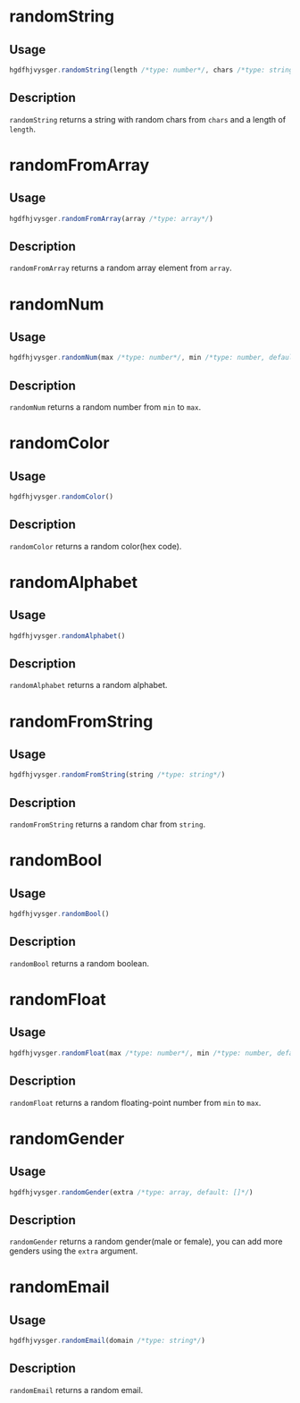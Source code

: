 # randomString

## Usage

```js
hgdfhjvysger.randomString(length /*type: number*/, chars /*type: string*/)
```

## Description

`randomString` returns a string with random chars from `chars` and a length of `length`.

# randomFromArray

## Usage

```js
hgdfhjvysger.randomFromArray(array /*type: array*/)
```

## Description

`randomFromArray` returns a random array element from `array`.

# randomNum

## Usage

```js
hgdfhjvysger.randomNum(max /*type: number*/, min /*type: number, default: 0*/)
```

## Description

`randomNum` returns a random number from `min` to `max`.

# randomColor

## Usage

```js
hgdfhjvysger.randomColor()
```

## Description

`randomColor` returns a random color(hex code).

# randomAlphabet

## Usage

```js
hgdfhjvysger.randomAlphabet()
```

## Description

`randomAlphabet` returns a random alphabet.

# randomFromString

## Usage

```js
hgdfhjvysger.randomFromString(string /*type: string*/)
```

## Description

`randomFromString` returns a random char from `string`.

# randomBool

## Usage

```js
hgdfhjvysger.randomBool()
```

## Description

`randomBool` returns a random boolean.

# randomFloat

## Usage

```js
hgdfhjvysger.randomFloat(max /*type: number*/, min /*type: number, default: 0*/)
```

## Description

`randomFloat` returns a random floating-point number from `min` to `max`.

# randomGender

## Usage

```js
hgdfhjvysger.randomGender(extra /*type: array, default: []*/)
```

## Description

`randomGender` returns a random gender(male or female), you can add more genders using the `extra` argument.

# randomEmail

## Usage

```js
hgdfhjvysger.randomEmail(domain /*type: string*/)
```

## Description

`randomEmail` returns a random email.
